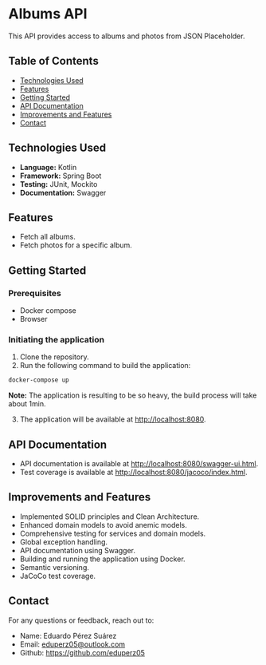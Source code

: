 

# Albums API

This API provides access to albums and photos from JSON Placeholder.

## Table of Contents

- [Technologies Used](#technologies-used)
- [Features](#features)
- [Getting Started](#getting-started)
- [API Documentation](#api-documentation)
- [Improvements and Features](#improvements-and-features)
- [Contact](#contact)

## Technologies Used

- **Language:** Kotlin
- **Framework:** Spring Boot
- **Testing:** JUnit, Mockito
- **Documentation:** Swagger

## Features

- Fetch all albums.
- Fetch photos for a specific album.

## Getting Started

### Prerequisites

- Docker compose
- Browser

### Initiating the application

1. Clone the repository.
2. Run the following command to build the application:

```bash
docker-compose up
```
**Note:** The application is resulting to be so heavy, the build process will take about 1min.

3. The application will be available at [http://localhost:8080](http://localhost:8080).


## API Documentation

- API documentation is available at [http://localhost:8080/swagger-ui.html](http://localhost:8080/swagger-ui.html).
- Test coverage is available at [http://localhost:8080/jacoco/index.html](http://localhost:8080/jacoco/index.html).

## Improvements and Features

- Implemented SOLID principles and Clean Architecture.
- Enhanced domain models to avoid anemic models.
- Comprehensive testing for services and domain models.
- Global exception handling.
- API documentation using Swagger.
- Building and running the application using Docker.
- Semantic versioning.
- JaCoCo test coverage.

## Contact

For any questions or feedback, reach out to:

- Name: Eduardo Pérez Suárez
- Email: eduperz05@outlook.com
- Github: https://github.com/eduperz05